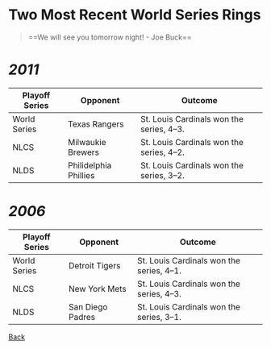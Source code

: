 # Two Most Recent World Series Rings

> ==We will see you tomorrow night! - Joe Buck==

# *2011*
| Playoff Series | Opponent | Outcome |
| ----------- | ----------- | --------- |
| World Series | Texas Rangers | St. Louis Cardinals won the series, 4–3. |
| NLCS | Milwaukie Brewers | St. Louis Cardinals won the series, 4–2. |
| NLDS | Philidelphia Phillies | St. Louis Cardinals won the series, 3–2. |

# *2006*
| Playoff Series | Opponent | Outcome |
| ----------- | ----------- | --------- |
| World Series | Detroit Tigers | St. Louis Cardinals won the series, 4–1. |
| NLCS | New York Mets | St. Louis Cardinals won the series, 4–3. |
| NLDS | San Diego Padres | St. Louis Cardinals won the series, 3–1. |

[Back](https://github.com/wardenevanMU/IT1600MarkdownPages/blob/Master/README.md)
